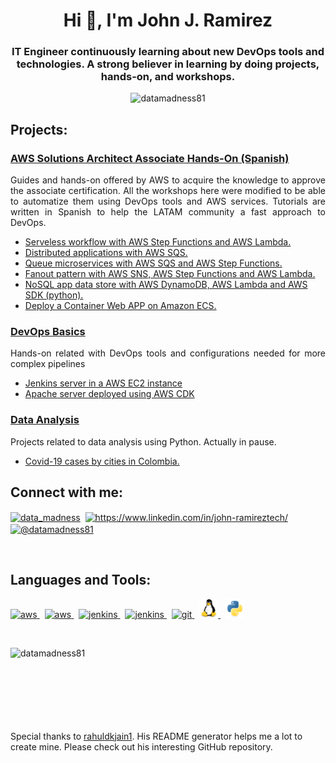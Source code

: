 <h1 align="center">Hi 👋, I'm John J. Ramirez</h1>
<h3 align="center">IT Engineer continuously learning about new DevOps tools and technologies. A strong believer in learning by doing projects, hands-on, and workshops.</h3>

<p align="center"> <img src="https://komarev.com/ghpvc/?username=datamadness81&label=Profile%20views&color=0e75b6&style=flat" alt="datamadness81" /> </p>

<h2 align="left">Projects:</h2>

<h3 align="left"><u>AWS Solutions Architect Associate Hands-On (Spanish)</u></h3>
<p align="justify">Guides and hands-on offered by AWS to acquire the knowledge to approve the associate certification. All the workshops here were modified to be able to automatize them using DevOps tools and AWS services. Tutorials are written in Spanish to help the LATAM community a fast approach to DevOps.</p>

- <a href="https://github.com/DatamadnessDevOps/aws-solutions-architect-associate-labs-/tree/main/serveless_basic_workflow" target="_blank">Serveless workflow with AWS Step Functions and AWS Lambda.</a>
- <a href="https://github.com/DatamadnessDevOps/aws-solutions-architect-associate-labs-/tree/main/sqs_basic" target="_blank">Distributed applications with AWS SQS.</a>
- <a href="https://github.com/DatamadnessDevOps/aws-solutions-architect-associate-labs-/tree/main/queue_microservice" target="_blank">Queue microservices with AWS SQS and AWS Step Functions.</a>
- <a href="https://gitlab.com/aws-associate-architect-cert-hands-on/fanout-pattern" target="_blank">Fanout pattern with AWS SNS, AWS Step Functions and AWS Lambda.</a>
- <a href="https://gitlab.com/aws-associate-architect-cert-hands-on/nosql-app-data-store" target="_blank">NoSQL app data store with AWS DynamoDB, AWS Lambda and AWS SDK (python).</a>
- <a href="https://github.com/datamadness81/ecs_basic" target="_blank">Deploy a Container Web APP on Amazon ECS.</a>

<h3 align="left"><u>DevOps Basics</u></h3>
<p align="justify">Hands-on related with DevOps tools and configurations needed for more complex pipelines</p>

- <a href="https://github.com/datamadness81/aws-jenkins-server" target="_blank">Jenkins server in a AWS EC2 instance</a>
- <a href="https://github.com/datamadness81/cdk_python" target="_blank">Apache server deployed using AWS CDK</a>

<h3 align="left"><u>Data Analysis</u></h3>
<p align="justify">Projects related to data analysis using Python. Actually in pause.</p>

- <a href="https://github.com/datamadness81/Covid19_Colombia" target="_blank">Covid-19 cases by cities in Colombia.</a>

<h2 align="left">Connect with me:</h2>
<p align="left">
<a href="https://twitter.com/data_madness" target="blank"><img align="center" src="https://www.vectorlogo.zone/logos/twitter/twitter-icon.svg" alt="data_madness" height="30" width="30" /></a>&nbsp;
<a href="https://www.linkedin.com/in/john-ramireztech/" target="blank"><img align="center" src="https://www.vectorlogo.zone/logos/linkedin/linkedin-icon.svg" alt="https://www.linkedin.com/in/john-ramireztech/" height="30" width="30" /></a>&nbsp;
<a href="https://medium.com/@datamadness81" target="blank"><img align="center" src="https://www.vectorlogo.zone/logos/medium/medium-tile.svg" alt="@datamadness81" height="35" width="35" /></a>
</p> <br>

<h2 align="left">Languages and Tools:</h2>
<p align="left"> 
<a href="https://aws.amazon.com" target="_blank" rel="noreferrer"> <img src="https://www.vectorlogo.zone/logos/amazon_aws/amazon_aws-icon.svg" alt="aws" width="30" height="30"/> </a>&nbsp;
<a href="https://www.ansible.com" target="_blank" rel="noreferrer"> <img src="https://www.vectorlogo.zone/logos/ansible/ansible-icon.svg" alt="aws" width="35" height="35"/> </a>&nbsp;
<a href="https://www.jenkins.io" target="_blank" rel="noreferrer"> <img src="https://www.vectorlogo.zone/logos/jenkins/jenkins-icon.svg" alt="jenkins" width="30" height="30"/> </a>&nbsp;
<a href="https://www.terraform.io/" target="_blank" rel="noreferrer"> <img src="https://www.vectorlogo.zone/logos/terraformio/terraformio-icon.svg" alt="jenkins" width="30" height="30"/> </a>&nbsp;
<a href="https://git-scm.com/" target="_blank" rel="noreferrer"> <img src="https://www.vectorlogo.zone/logos/git-scm/git-scm-icon.svg" alt="git" width="30" height="30"/> </a>&nbsp;
<a href="https://www.linux.org/" target="_blank" rel="noreferrer"> <img src="https://raw.githubusercontent.com/devicons/devicon/master/icons/linux/linux-original.svg" alt="linux" width="30" height="30"/> </a>&nbsp;
<a href="https://www.python.org" target="_blank" rel="noreferrer"> <img src="https://raw.githubusercontent.com/devicons/devicon/master/icons/python/python-original.svg" alt="python" width="30" height="30"/> </a>
</p> <br>

<p><img align="left" src="https://github-readme-stats.vercel.app/api/top-langs?username=datamadness81&show_icons=true&locale=en&layout=compact&theme=dark" alt="datamadness81" /></p><br><br><br><br><br><br><br>

<p align="left">Special thanks to <a href="https://github.com/rahuldkjain1">rahuldkjain1</a>. His README generator helps me a lot to create mine. Please check out his interesting GitHub repository.</p>
